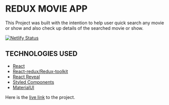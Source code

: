 # REDUX MOVIE APP  
This Project was built with the intention to help user quick search any movie or show and also check up details of the searched movie or show.  

[![Netlify Status](https://api.netlify.com/api/v1/badges/c1549ef4-40fb-4cbe-ae6d-8d60acc0d7f6/deploy-status)](https://app.netlify.com/sites/redux-movie-app-cyril/deploys)  

## TECHNOLOGIES USED  
*  [React](https://reactjs.org/)  
*  [React-redux/Redux-toolkit](https://redux-toolkit.js.org/)
*  [React Reveal](https://www.react-reveal.com/)
*  [Styled Components](https://styled-components.com/)  
*  [MaterialUI](https://mui.com/)

Here is the [live link](https://redux-movie-app-cyril.netlify.app/) to the project.
